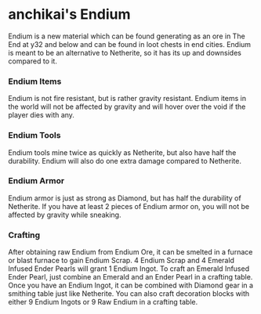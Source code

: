 # anchikai's Endium
Endium is a new material which can be found generating as an ore in The End at y32 and below and can be found in loot chests in end cities.
Endium is meant to be an alternative to Netherite, so it has its up and downsides compared to it.
### Endium Items
Endium is not fire resistant, but is rather gravity resistant. Endium items in the world will not be affected by gravity and will hover over the void if the player dies with any.
### Endium Tools
Endium tools mine twice as quickly as Netherite, but also have half the durability. Endium will also do one extra damage compared to Netherite.
### Endium Armor
Endium armor is just as strong as Diamond, but has half the durability of Netherite.
If you have at least 2 pieces of Endium armor on, you will not be affected by gravity while sneaking.
### Crafting
After obtaining raw Endium from Endium Ore, it can be smelted in a furnace or blast furnace to gain Endium Scrap. 4 Endium Scrap and 4 Emerald Infused Ender Pearls will grant 1 Endium Ingot.
To craft an Emerald Infused Ender Pearl, just combine an Emerald and an Ender Pearl in a crafting table.
Once you have an Endium Ingot, it can be combined with Diamond gear in a smithing table just like Netherite.
You can also craft decoration blocks with either 9 Endium Ingots or 9 Raw Endium in a crafting table.
